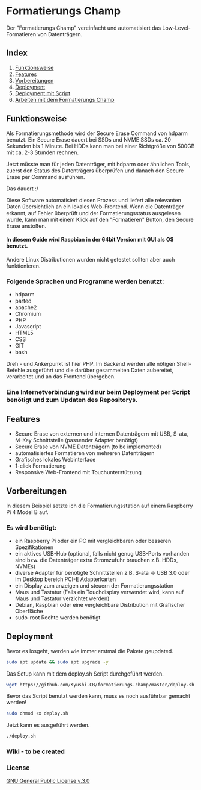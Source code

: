 # Formatierungs Champ

Der "Formatierungs Champ" vereinfacht und automatisiert das Low-Level-Formatieren von Datenträgern.

## Index

1. [Funktionsweise](#funktionsweise)
2. [Features](#features) 
3. [Vorbereitungen](#vorbereitungen)
4. [Deployment](#deployment)
5. [Deployment mit Script](#deployment-mit-script)
6. [Arbeiten mit dem Formatierungs Champ](#arbeiten-mit-dem-formatierungs-champ)

## Funktionsweise

Als Formatierungsmethode wird der Secure Erase Command von hdparm benutzt. Ein Secure Erase dauert bei SSDs und NVME SSDs ca. 20 Sekunden bis 1 Minute.
Bei HDDs kann man bei einer Richtgröße von 500GB mit ca. 2-3 Stunden rechnen.

Jetzt müsste man für jeden Datenträger, mit hdparm oder ähnlichen Tools,
zuerst den Status des Datenträgers überprüfen und danach den Secure Erase per Command ausführen.

Das dauert :/

Diese Software automatisiert diesen Prozess und liefert alle relevanten Daten übersichtlich an ein lokales Web-Frontend.
Wenn die Datenträger erkannt, auf Fehler überprüft und der Formatierungsstatus ausgelesen wurde, kann man mit einem Klick auf den "Formatieren" Button,
den Secure Erase anstoßen.

#### In diesem Guide wird Raspbian in der 64bit Version mit GUI als OS benutzt.
Andere Linux Distributionen wurden nicht getestet sollten aber auch funktionieren.

### Folgende Sprachen und Programme werden benutzt:
- hdparm
- parted
- apache2
- Chromium
- PHP
- Javascript
- HTML5
- CSS
- GIT
- bash

Dreh - und Ankerpunkt ist hier PHP. Im Backend werden alle nötigen Shell-Befehle ausgeführt und die darüber gesammelten Daten aubereitet,
verarbeitet und an das Frontend übergeben.

### Eine Internetverbindung wird nur beim Deployment per Script benötigt und zum Updaten des Repositorys. 

## Features

- Secure Erase von externen und internen Datenträgern mit USB, S-ata, M-Key Schnittstelle (passender Adapter benötigt)
- Secure Erase von NVME Datenträgern (to be implemented)
- automatisiertes Formatieren von mehreren Datenträgern
- Grafisches lokales Webinterface
- 1-click Formatierung
- Responsive Web-Frontend mit Touchunterstützung

## Vorbereitungen

In diesem Beispiel setzte ich die Formatierungsstation auf einem Raspberry Pi 4 Model B auf.

### Es wird benötigt:
- ein Raspberry Pi oder ein PC mit vergleichbaren oder besseren Spezifikationen
- ein aktives USB-Hub (optional, falls nicht genug USB-Ports vorhanden sind bzw. die Datenträger extra Stromzufuhr brauchen z.B. HDDs, NVMEs)
- diverse Adapter für benötigte Schnittstellen z.B. S-ata -> USB 3.0 oder im Desktop bereich PCI-E Adapterkarten
- ein Display zum anzeigen und steuern der Formatierungsstation
- Maus und Tastatur (Falls ein Touchdisplay verwendet wird, kann auf Maus und Tastatur verzichtet werden)
- Debian, Raspbian oder eine vergleichbare Distribution mit Grafischer Oberfläche
- sudo-root Rechte werden benötigt

## Deployment

Bevor es losgeht, werden wie immer erstmal die Pakete geupdated.
``` bash
sudo apt update && sudo apt upgrade -y
```

Das Setup kann mit dem deploy.sh Script durchgeführt werden.
``` bash
wget https://github.com/Kyushi-CB/formatierungs-champ/master/deploy.sh
````

Bevor das Script benutzt werden kann, muss es noch ausführbar gemacht werden!
``` bash
sudo chmod +x deploy.sh
```

Jetzt kann es ausgeführt werden.
``` bash
./deploy.sh
```

### Wiki - to be created
### License
[GNU General Public License v.3.0](https://github.com/Kyushi-CB/formatierungs-champ/master/LICENSE.md)
